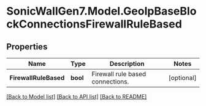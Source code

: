 # SonicWallGen7.Model.GeoIpBaseBlockConnectionsFirewallRuleBased

## Properties

Name | Type | Description | Notes
------------ | ------------- | ------------- | -------------
**FirewallRuleBased** | **bool** | Firewall rule based connections. | [optional] 

[[Back to Model list]](../README.md#documentation-for-models) [[Back to API list]](../README.md#documentation-for-api-endpoints) [[Back to README]](../README.md)

